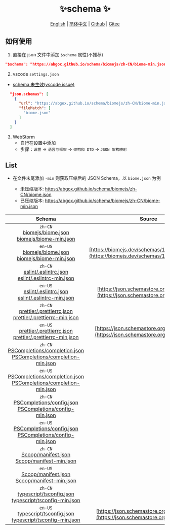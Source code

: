 <p align="center">
    <h1 align="center">✨schema ✨</h1>
</p>
<p align="center">
    <a href="README.md">English</a> |
    <a href="README-CN.md">简体中文</a> |
    <a href="https://github.com/abgox/schema">Github</a> |
    <a href="https://gitee.com/abgox/schema">Gitee</a>
</p>

## 如何使用

1. 直接在 json 文件中添加 `$schema` 属性(不推荐)

```json
"$schema": "https://abgox.github.io/schema/biomejs/zh-CN/biome-min.json",
```

2. vscode `settings.json`

- [schema 未生效(vscode issue)](https://github.com/microsoft/vscode/issues/219855)

```json
  "json.schemas": [
    {
      "url": "https://abgox.github.io/schema/biomejs/zh-CN/biome-min.json",
      "fileMatch": [
        "biome.json"
      ]
    }
  ]
```

3. WebStorm
   - 自行在设置中添加
   - 步骤：`设置` => `语言与框架` => `架构和 DTD` => `JSON 架构映射`

## List

- 在文件末尾添加 `-min` 则获取压缩后的 JSON Schema，以 `biome.json` 为例

  - 未压缩版本: https://abgox.github.io/schema/biomejs/zh-CN/biome.json
  - 已压缩版本: https://abgox.github.io/schema/biomejs/zh-CN/biome-min.json

<!-- prettier-ignore-start -->
|Schema|Source|
|:-:|:-:|
|`zh-CN`<br>[biomejs/biome.json](https://abgox.github.io/schema/biomejs/zh-CN/biome.json '点击获取未压缩版本')<br>[biomejs/biome-min.json](https://abgox.github.io/schema/biomejs/zh-CN/biome-min.json '点击获取压缩版本')|
|`en-US`<br>[biomejs/biome.json](https://abgox.github.io/schema/biomejs/en-US/biome.json '点击获取未压缩版本')<br>[biomejs/biome-min.json](https://abgox.github.io/schema/biomejs/en-US/biome-min.json '点击获取压缩版本')|[https://biomejs.dev/schemas/1.8.3/schema.json](https://biomejs.dev/schemas/1.8.3/schema.json)|
|`zh-CN`<br>[eslint/.eslintrc.json](https://abgox.github.io/schema/eslint/zh-CN/.eslintrc.json '点击获取未压缩版本')<br>[eslint/.eslintrc-min.json](https://abgox.github.io/schema/eslint/zh-CN/.eslintrc-min.json '点击获取压缩版本')|
|`en-US`<br>[eslint/.eslintrc.json](https://abgox.github.io/schema/eslint/en-US/.eslintrc.json '点击获取未压缩版本')<br>[eslint/.eslintrc-min.json](https://abgox.github.io/schema/eslint/en-US/.eslintrc-min.json '点击获取压缩版本')|[https://json.schemastore.org/eslintrc.json](https://json.schemastore.org/eslintrc.json)|
|`zh-CN`<br>[prettier/.prettierrc.json](https://abgox.github.io/schema/prettier/zh-CN/.prettierrc.json '点击获取未压缩版本')<br>[prettier/.prettierrc-min.json](https://abgox.github.io/schema/prettier/zh-CN/.prettierrc-min.json '点击获取压缩版本')|
|`en-US`<br>[prettier/.prettierrc.json](https://abgox.github.io/schema/prettier/en-US/.prettierrc.json '点击获取未压缩版本')<br>[prettier/.prettierrc-min.json](https://abgox.github.io/schema/prettier/en-US/.prettierrc-min.json '点击获取压缩版本')|[https://json.schemastore.org/prettierrc.json](https://json.schemastore.org/prettierrc.json)|
|`zh-CN`<br>[PSCompletions/completion.json](https://abgox.github.io/schema/PSCompletions/zh-CN/completion.json '点击获取未压缩版本')<br>[PSCompletions/completion-min.json](https://abgox.github.io/schema/PSCompletions/zh-CN/completion-min.json '点击获取压缩版本')|
|`en-US`<br>[PSCompletions/completion.json](https://abgox.github.io/schema/PSCompletions/en-US/completion.json '点击获取未压缩版本')<br>[PSCompletions/completion-min.json](https://abgox.github.io/schema/PSCompletions/en-US/completion-min.json '点击获取压缩版本')||
|`zh-CN`<br>[PSCompletions/config.json](https://abgox.github.io/schema/PSCompletions/zh-CN/config.json '点击获取未压缩版本')<br>[PSCompletions/config-min.json](https://abgox.github.io/schema/PSCompletions/zh-CN/config-min.json '点击获取压缩版本')|
|`en-US`<br>[PSCompletions/config.json](https://abgox.github.io/schema/PSCompletions/en-US/config.json '点击获取未压缩版本')<br>[PSCompletions/config-min.json](https://abgox.github.io/schema/PSCompletions/en-US/config-min.json '点击获取压缩版本')||
|`zh-CN`<br>[Scoop/manifest.json](https://abgox.github.io/schema/Scoop/zh-CN/manifest.json '点击获取未压缩版本')<br>[Scoop/manifest-min.json](https://abgox.github.io/schema/Scoop/zh-CN/manifest-min.json '点击获取压缩版本')|
|`en-US`<br>[Scoop/manifest.json](https://abgox.github.io/schema/Scoop/en-US/manifest.json '点击获取未压缩版本')<br>[Scoop/manifest-min.json](https://abgox.github.io/schema/Scoop/en-US/manifest-min.json '点击获取压缩版本')||
|`zh-CN`<br>[typescript/tsconfig.json](https://abgox.github.io/schema/typescript/zh-CN/tsconfig.json '点击获取未压缩版本')<br>[typescript/tsconfig-min.json](https://abgox.github.io/schema/typescript/zh-CN/tsconfig-min.json '点击获取压缩版本')|
|`en-US`<br>[typescript/tsconfig.json](https://abgox.github.io/schema/typescript/en-US/tsconfig.json '点击获取未压缩版本')<br>[typescript/tsconfig-min.json](https://abgox.github.io/schema/typescript/en-US/tsconfig-min.json '点击获取压缩版本')|[https://json.schemastore.org/tsconfig.json](https://json.schemastore.org/tsconfig.json)|
<!-- prettier-ignore-end -->
